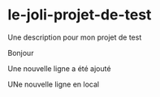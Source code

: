 # le-joli-projet-de-test
Une description pour mon projet de test

Bonjour

Une nouvelle ligne a été ajouté

UNe nouvelle ligne en local
